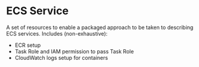 # ECS Service

A set of resources to enable a packaged approach to be taken to describing ECS services. Includes (non-exhaustive):

* ECR setup
* Task Role and IAM permission to pass Task Role
* CloudWatch logs setup for containers
